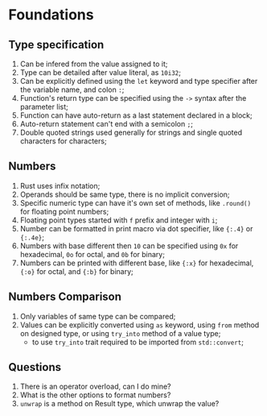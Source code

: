 # Foundations

## Type specification

1. Can be infered from the value assigned to it;
2. Type can be detailed after value literal, as `10i32`;
3. Can be explicitly defined using the `let` keyword and type specifier after the variable name, and colon `:`;
4. Function's return type can be specified using the `->` syntax after the parameter list;
5. Function can have auto-return as a last statement declared in a block;
6. Auto-return statement can't end with a semicolon `;`;
7. Double quoted strings used generally for strings and single quoted characters for characters;

## Numbers

1. Rust uses infix notation;
2. Operands should be same type, there is no implicit conversion;
3. Specific numeric type can have it's own set of methods, like `.round()` for floating point numbers;
4. Floating point types started with `f` prefix and integer with `i`;
5. Number can be formatted in print macro via dot specifier, like `{:.4}` or `{:.4e}`;
6. Numbers with base different then `10` can be specified using `0x` for hexadecimal, `0o` for octal, and `0b` for binary;
7. Numbers can be printed with different base, like `{:x}` for hexadecimal, `{:o}` for octal, and `{:b}` for binary;

## Numbers Comparison

1. Only variables of same type can be compared;
2. Values can be explicitly converted using `as` keyword, using `from` method on designed type, or using `try_into` method of a value type;
    * to use `try_into` trait required to be imported from `std::convert`;

## Questions

1. There is an operator overload, can I do mine?
2. What is the other options to format numbers?
3. `unwrap` is a method on Result type, which unwrap the value?
